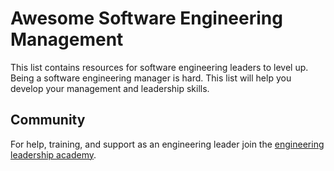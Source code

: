# Awesome Software Engineering Management

This list contains resources for software engineering leaders to level up. Being a software engineering manager is hard. This list will help you develop your management and leadership skills. 

## Community

For help, training, and support as an engineering leader join the [engineering leadership academy](https://www.skool.com/engineering-leadership-academy).
